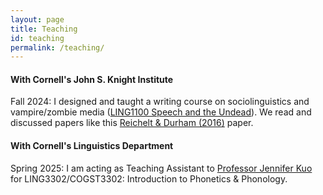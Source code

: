 ```yaml
---
layout: page
title: Teaching
id: teaching
permalink: /teaching/
---
```


#### With Cornell's John S. Knight Institute  
 
Fall 2024: I designed and taught a writing course on sociolinguistics and vampire/zombie media (<a target="_blank" rel="noopener" href="https://fws.arts.cornell.edu/brochures/2024FA_Brochure.pdf">LING1100 Speech and the Undead</a>). 
We read and discussed papers like this <a target="_blank" rel="noopener" href="https://journals.sagepub.com/doi/10.1177/0075424216669747">Reichelt & Durham (2016)</a> paper. <br>

#### With Cornell's Linguistics Department 

Spring 2025: I am acting as Teaching Assistant to <a target="_blank" rel="noopener" href="https://linguistics.cornell.edu/jennifer-kuo">Professor Jennifer Kuo</a> for LING3302/COGST3302: Introduction to Phonetics & Phonology. 


